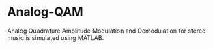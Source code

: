 Analog-QAM
==========

Analog Quadrature Amplitude Modulation and Demodulation for stereo music is simulated using MATLAB. 
